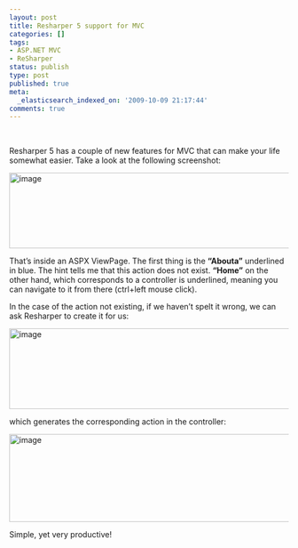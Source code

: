 ```yaml
---
layout: post
title: Resharper 5 support for MVC
categories: []
tags:
- ASP.NET MVC
- ReSharper
status: publish
type: post
published: true
meta:
  _elasticsearch_indexed_on: '2009-10-09 21:17:44'
comments: true
---
```

<p>&#160;</p>  <p>Resharper 5 has a couple of new features for MVC that can make your life somewhat easier. Take a look at the following screenshot:</p>  <p><a href="http://hadihariri.com/blogengine/image.axd?picture=WindowsLiveWriter/Resharper5supportforMVC/0ACB9367/image.png"><img style="border-bottom:0;border-left:0;display:inline;border-top:0;border-right:0;" title="image" border="0" alt="image" src="http://hadihariri.com/blogengine/image.axd?picture=WindowsLiveWriter/Resharper5supportforMVC/0E1D0542/image_thumb.png" width="582" height="136" /></a> </p>  <p>That’s inside an ASPX ViewPage. The first thing is the <strong>“Abouta”</strong> underlined in blue. The hint tells me that this action does not exist. <strong>“Home”</strong> on the other hand, which corresponds to a controller is underlined, meaning you can navigate to it from there (ctrl+left mouse click).</p>  <p>In the case of the action not existing, if we haven’t spelt it wrong, we can ask Resharper to create it for us:</p>  <p><a href="http://hadihariri.com/blogengine/image.axd?picture=WindowsLiveWriter/Resharper5supportforMVC/7CE9279E/image.png"><img style="border-bottom:0;border-left:0;display:inline;border-top:0;border-right:0;" title="image" border="0" alt="image" src="http://hadihariri.com/blogengine/image.axd?picture=WindowsLiveWriter/Resharper5supportforMVC/4940BB40/image_thumb.png" width="578" height="145" /></a> </p>  <p>which generates the corresponding action in the controller:</p>  <p><a href="http://hadihariri.com/blogengine/image.axd?picture=WindowsLiveWriter/Resharper5supportforMVC/38791092/image.png"><img style="border-bottom:0;border-left:0;display:inline;border-top:0;border-right:0;" title="image" border="0" alt="image" src="http://hadihariri.com/blogengine/image.axd?picture=WindowsLiveWriter/Resharper5supportforMVC/30153B3B/image_thumb.png" width="581" height="158" /></a> </p>  <p>Simple, yet very productive!</p>
